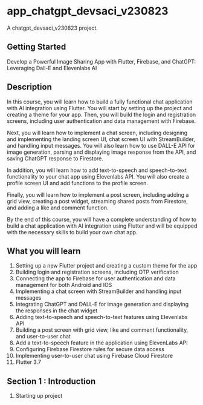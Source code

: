# app_chatgpt_devsaci_v230823
A chatgpt_devsaci_v230823 project.

## Getting Started
Develop a Powerful Image Sharing App with Flutter, Firebase, and ChatGPT: Leveraging Dall-E and Elevenlabs AI

## Description
In this course, you will learn how to build a fully functional chat application with AI integration using Flutter. You will start by setting up the project and creating a theme for your app. Then, you will build the login and registration screens, including user authentication and data management with Firebase.

Next, you will learn how to implement a chat screen, including designing and implementing the landing screen UI, chat screen UI with StreamBuilder, and handling input messages. You will also learn how to use DALL-E API for image generation, parsing and displaying image response from the API, and saving ChatGPT response to Firestore.

In addition, you will learn how to add text-to-speech and speech-to-text functionality to your chat app using Elevenlabs API. You will also create a profile screen UI and add functions to the profile screen.

Finally, you will learn how to implement a post screen, including adding a grid view, creating a post widget, streaming shared posts from Firestore, and adding a like and comment function.

By the end of this course, you will have a complete understanding of how to build a chat application with AI integration using Flutter and will be equipped with the necessary skills to build your own chat app.

## What you will learn
1. Setting up a new Flutter project and creating a custom theme for the app
2. Building login and registration screens, including OTP verification
3. Connecting the app to Firebase for user authentication and data management for both Android and IOS
4. Implementing a chat screen with StreamBuilder and handling input messages
5. Integrating ChatGPT and DALL-E for image generation and displaying the responses in the chat widget
6. Adding text-to-speech and speech-to-text features using Elevenlabs API
7. Building a post screen with grid view, like and comment functionality, and user-to-user chat
8. Add a text-to-speech feature in the application using ElevenLabs API
9. Configuring Firebase Firestore rules for secure data access
10. Implementing user-to-user chat using Firebase Cloud Firestore
11. Flutter 3.7

## Section 1 : Introduction
1. Starting up project

